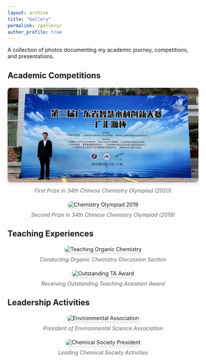 ```yaml
---
layout: archive
title: "Gallery"
permalink: /gallery/
author_profile: true
---
```


<style>
.photo-gallery {
  display: grid;
  grid-template-columns: repeat(auto-fit, minmax(300px, 1fr));
  gap: 20px;
  margin: 20px 0;
}

.photo-item {
  text-align: center;
}

.photo-item img {
  width: 100%;
  height: 250px;
  object-fit: cover;
  border-radius: 8px;
  box-shadow: 0 4px 8px rgba(0,0,0,0.1);
  transition: transform 0.3s ease;
}

.photo-item img:hover {
  transform: scale(1.05);
}

.photo-caption {
  margin-top: 10px;
  font-style: italic;
  color: #666;
}
</style>

A collection of photos documenting my academic journey, competitions, and presentations.

## Academic Competitions

<div class="photo-gallery">
  <div class="photo-item">
    <img src="/images/Competition_1.jpeg" alt="Chemistry Olympiad 2020">
    <div class="photo-caption">First Prize in 34th Chinese Chemistry Olympiad (2020)</div>
  </div>
  <div class="photo-item">
    <img src="/images/chemistry_olympiad_2019.jpg" alt="Chemistry Olympiad 2019">
    <div class="photo-caption">Second Prize in 34th Chinese Chemistry Olympiad (2019)</div>
  </div>
</div>

## Teaching Experiences

<div class="photo-gallery">
  <div class="photo-item">
    <img src="/images/teaching_organic_chemistry.jpg" alt="Teaching Organic Chemistry">
    <div class="photo-caption">Conducting Organic Chemistry Discussion Section</div>
  </div>
  <div class="photo-item">
    <img src="/images/ta_award_ceremony.jpg" alt="Outstanding TA Award">
    <div class="photo-caption">Receiving Outstanding Teaching Assistant Award</div>
  </div>
</div>

## Leadership Activities

<div class="photo-gallery">
  <div class="photo-item">
    <img src="/images/environmental_association_president.jpg" alt="Environmental Association">
    <div class="photo-caption">President of Environmental Science Association</div>
  </div>
  <div class="photo-item">
    <img src="/images/chemical_society_president.jpg" alt="Chemical Society President">
    <div class="photo-caption">Leading Chemical Society Activities</div>
  </div>
</div>
